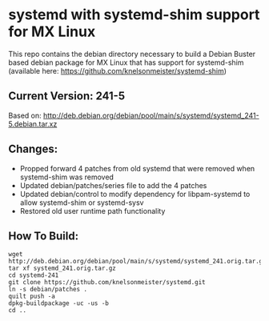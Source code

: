 # systemd with systemd-shim support for MX Linux
This repo contains the debian directory necessary to build a Debian Buster based debian package for MX Linux that has support for systemd-shim (available here: https://github.com/knelsonmeister/systemd-shim)

## Current Version: 241-5
Based on: http://deb.debian.org/debian/pool/main/s/systemd/systemd_241-5.debian.tar.xz

## Changes:
  - Propped forward 4 patches from old systemd that were removed when systemd-shim was removed
  - Updated debian/patches/series file to add the 4 patches
  - Updated debian/control to modify dependency for libpam-systemd to allow systemd-shim or systemd-sysv
  - Restored old user runtime path functionality

## How To Build:
```
wget http://deb.debian.org/debian/pool/main/s/systemd/systemd_241.orig.tar.gz
tar xf systemd_241.orig.tar.gz
cd systemd-241
git clone https://github.com/knelsonmeister/systemd.git
ln -s debian/patches .
quilt push -a
dpkg-buildpackage -uc -us -b
cd ..
```
